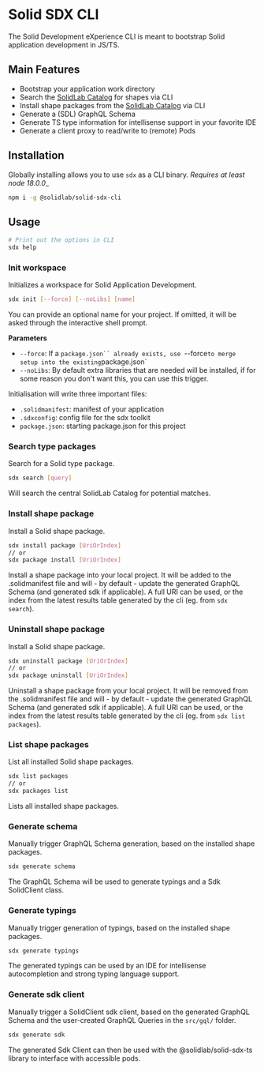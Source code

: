 # Solid SDX CLI

The Solid Development eXperience CLI is meant to bootstrap Solid application development in JS/TS.

## Main Features

- Bootstrap your application work directory
- Search the [SolidLab Catalog](https://catalog.solidlab.be) for shapes via CLI
- Install shape packages from the [SolidLab Catalog](https://catalog.solidlab.be) via CLI
- Generate a (SDL) GraphQL Schema
- Generate TS type information for intellisense support in your favorite IDE
- Generate a client proxy to read/write to (remote) Pods


## Installation

Globally installing allows you to use `sdx` as a CLI binary.
_Requires at least node 18.0.0__

```bash
npm i -g @solidlab/solid-sdx-cli
```

## Usage

```bash
# Print out the options in CLI
sdx help
```

### Init workspace

Initializes a workspace for Solid Application Development.

```bash
sdx init [--force] [--noLibs] [name]
```

You can provide an optional name for your project. If omitted, it will be asked through the interactive shell prompt.

**Parameters**

- `--force`: If a `package.json`` already exists, use `--force` to merge setup into the existing `package.json`
- `--noLibs`: By default extra libraries that are needed will be installed, if for some reason you don't want this, you can use this trigger.

Initialisation will write three important files:

* `.solidmanifest`: manifest of your application
* `.sdxconfig`: config file for the sdx toolkit
* `package.json`: starting package.json for this project

### Search type packages

Search for a Solid type package.

```bash
sdx search [query]
```

Will search the central SolidLab Catalog for potential matches.

### Install shape package

Install a Solid shape package.

```bash
sdx install package [UriOrIndex]
// or
sdx package install [UriOrIndex]
```

Install a shape package into your local project. It will be added to the .solidmanifest file and will - by default - update the generated GraphQL Schema (and generated sdk if applicable).
A full URI can be used, or the index from the latest results table generated by the cli (eg. from `sdx search`).

### Uninstall shape package

Install a Solid shape package.

```bash
sdx uninstall package [UriOrIndex]
// or
sdx package uninstall [UriOrIndex]
```

Uninstall a shape package from your local project. It will be removed from the .solidmanifest file and will - by default - update the generated GraphQL Schema (and generated sdk if applicable).
A full URI can be used, or the index from the latest results table generated by the cli (eg. from `sdx list packages`).

### List shape packages

List all installed Solid shape packages.

```bash
sdx list packages
// or
sdx packages list
```

Lists all installed shape packages.

### Generate schema

Manually trigger GraphQL Schema generation, based on the installed shape packages.

```bash
sdx generate schema
```

The GraphQL Schema will be used to generate typings and a Sdk SolidClient class.

### Generate typings

Manually trigger generation of typings, based on the installed shape packages.

```bash
sdx generate typings
```

The generated typings can be used by an IDE for intellisense autocompletion and strong typing language support.


### Generate sdk client

Manually trigger a SolidClient sdk client, based on the generated GraphQL Schema and the user-created GraphQL Queries in the `src/gql/` folder.

```bash
sdx generate sdk
```

The generated Sdk Client can then be used with the @solidlab/solid-sdx-ts library to interface with accessible pods.
